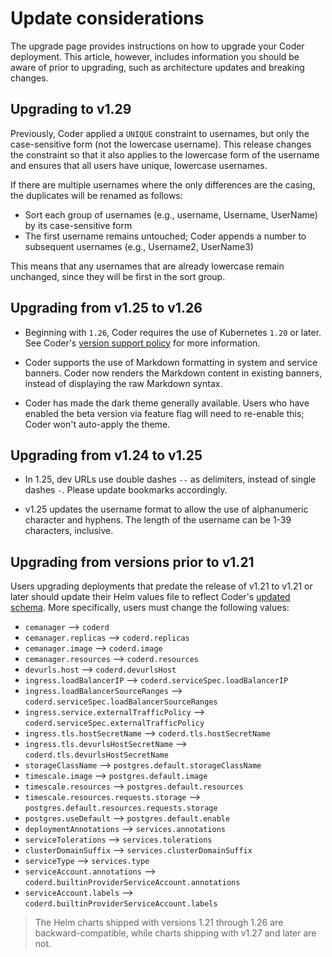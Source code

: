 # Update considerations

The upgrade page provides instructions on how to upgrade your Coder deployment.
This article, however, includes information you should be aware of prior to
upgrading, such as architecture updates and breaking changes.

## Upgrading to v1.29

Previously, Coder applied a `UNIQUE` constraint to usernames, but only the
case-sensitive form (not the lowercase username). This release changes the
constraint so that it also applies to the lowercase form of the username and
ensures that all users have unique, lowercase usernames.

If there are multiple usernames where the only differences are the casing, the
duplicates will be renamed as follows:

- Sort each group of usernames (e.g., username, Username, UserName) by its
  case-sensitive form
- The first username remains untouched; Coder appends a number to subsequent
  usernames (e.g., Username2, UserName3)

This means that any usernames that are already lowercase remain unchanged, since
they will be first in the sort group.

## Upgrading from v1.25 to v1.26

- Beginning with `1.26`, Coder requires the use of Kubernetes `1.20` or later.
  See Coder's [version support policy] for more information.

<!-- Turn off linting to avoid changing the link -->
<!-- markdownlint-disable MD044 -->

[version support policy]: ../kubernetes/index.md#supported-kubernetes-versions

- Coder supports the use of Markdown formatting in system and service banners.
  Coder now renders the Markdown content in existing banners, instead of
  displaying the raw Markdown syntax.

- Coder has made the dark theme generally available. Users who have enabled the
  beta version via feature flag will need to re-enable this; Coder won't
  auto-apply the theme.

## Upgrading from v1.24 to v1.25

- In 1.25, dev URLs use double dashes `--` as delimiters, instead of single
  dashes `-`. Please update bookmarks accordingly.

- v1.25 updates the username format to allow the use of alphanumeric character
  and hyphens. The length of the username can be 1-39 characters, inclusive.

## Upgrading from versions prior to v1.21

Users upgrading deployments that predate the release of v1.21 to v1.21 or later
should update their Helm values file to reflect Coder's [updated schema]. More
specifically, users must change the following values:

- `cemanager` --> `coderd`
- `cemanager.replicas` --> `coderd.replicas`
- `cemanager.image` --> `coderd.image`
- `cemanager.resources` --> `coderd.resources`
- `devurls.host` --> `coderd.devurlsHost`
- `ingress.loadBalancerIP` --> `coderd.serviceSpec.loadBalancerIP`
- `ingress.loadBalancerSourceRanges` -->
  `coderd.serviceSpec.loadBalancerSourceRanges`
- `ingress.service.externalTrafficPolicy` -->
  `coderd.serviceSpec.externalTrafficPolicy`
- `ingress.tls.hostSecretName` --> `coderd.tls.hostSecretName`
- `ingress.tls.devurlsHostSecretName` --> `coderd.tls.devurlsHostSecretName`
- `storageClassName` --> `postgres.default.storageClassName`
- `timescale.image` --> `postgres.default.image`
- `timescale.resources` --> `postgres.default.resources`
- `timescale.resources.requests.storage` -->
  `postgres.default.resources.requests.storage`
- `postgres.useDefault` --> `postgres.default.enable`
- `deploymentAnnotations` --> `services.annotations`
- `serviceTolerations` --> `services.tolerations`
- `clusterDomainSuffix` --> `services.clusterDomainSuffix`
- `serviceType` --> `services.type`
- `serviceAccount.annotations` -->
  `coderd.builtinProviderServiceAccount.annotations`
- `serviceAccount.labels` --> `coderd.builtinProviderServiceAccount.labels`

<!-- Turn off linting to avoid changing the link -->
<!-- markdownlint-disable MD044 -->

[updated schema]:
  https://github.com/coder/enterprise-helm/blob/1.27.0/values.yaml

<!-- markdownlint-enable MD044 -->

> The Helm charts shipped with versions 1.21 through 1.26 are
> backward-compatible, while charts shipping with v1.27 and later are not.
